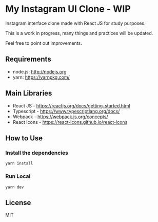 # My Instagram UI Clone - WIP
Instagram interface clone made with React JS for study purposes.

This is a work in progress, many things and practices will be updated.

Feel free to point out improvements.

## Requirements
* node.js: <http://nodejs.org>
* yarn: <https://yarnpkg.com/>

## Main Libraries
* React JS - <https://reactjs.org/docs/getting-started.html>
* Typescript - <https://www.typescriptlang.org/docs/>
* Webpack - <https://webpack.js.org/concepts/>
* React Icons - <https://react-icons.github.io/react-icons>

## How to Use

### Install the dependencies
```
yarn install
```
### Run Local
```
yarn dev
```

## License
MIT
